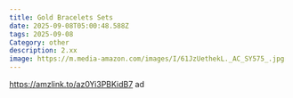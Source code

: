 ```yaml
---
title: Gold Bracelets Sets
date: 2025-09-08T05:00:48.588Z
tags: 2025-09-08
Category: other
description: 2.xx
image: https://m.media-amazon.com/images/I/61JzUethekL._AC_SY575_.jpg
---
```

https://amzlink.to/az0Yi3PBKidB7 ad